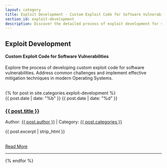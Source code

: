```yaml
---
layout: category
title: Exploit Development - Custom Exploit Code for Software Vulnerabilities
section_id: exploit-development
description: Discover the detailed process of exploit development for software vulnerabilities. Learn about common challenges and mitigation techniques in modern Operating Systems.
---
```


<div id="home">
  <h2>Exploit Development</h2>
  <h4>Custom Exploit Code for Software Vulnerabilities</h4>
  <p>Explore the process of developing custom exploit code for software vulnerabilities. Address common challenges and implement effective mitigation techniques in modern Operating Systems.</p>
  <br />
  <div class="posts">
      {% for post in site.categories.exploit-development %}
      <article class="post">
       <div class='timestamp left text-center'>
        <span class='month'>{{ post.date | date: "%b" }}</span>
        <span class='date'>{{ post.date | date: "%d" }}</span>
       </div>
       <div class='info'>
        <h3><a href='{{post.url}}'>{{ post.title }}</a></h3>
        <p>Author: <span class='author'><a href='/author/{{ post.author | downcase }}'>{{ post.author }}</a></span> | Category: <a href='/{{ post.categories }}'>{{ post.categories }}</a></p>
        <div class="entry">
          <p>{{ post.excerpt | strip_html }}</p>
          <br />
          <a href="{{ post.url }}">Read More</a>
          <hr>
        </div>
       </div>
      </article>
      {% endfor %}
  </div>
</div> 

